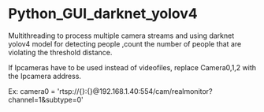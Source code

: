# Python_GUI_darknet_yolov4
 Multithreading to process multiple camera streams and using darknet yolov4 model for detecting people ,count the number of people that are violating the threshold distance.
 
 If Ipcameras have to be used instead of videofiles, replace Camera0,1,2 with the Ipcamera address.
 
 Ex: camera0 = 'rtsp://{}:{}@192.168.1.40:554/cam/realmonitor?channel=1&subtype=0'
